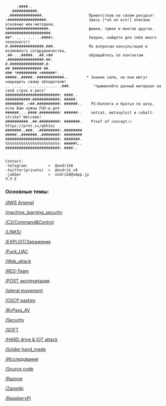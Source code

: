 ```text

     .####..                      
  .###########.                   
 .##############.                    Приветствую на своем ресурсе!
:#################.                  Здесь [*но не все!] описаны основные мои методики, 
%##################.                 фишки, трюки и многое другое.
####################.              
##*. .. . ... ..####+.               Уверен, найдете для себя много полезного!)
#.###############.###.               По вопросам консультации и возможного сотдрудничества,
.##-...#####. .##.+##                обращайтесь по контактам.
.################.##.             
#.###############.#-               
## ############# ##.               
### *#########.+######*. .      
#####..#####.-############..        * Знания сила, но они могут навредить свому обладателю!
.. .....  ............. .###.          "применяйте данный материал на свой страх и риск"
########################: ####..    
###########:############: #####.    
########..+##.##########: ######..    PS:Коллеги и братья по цеху, если Вам нужны FUD-ы для
######....####.#########: ######-.    netcat, metasploit и cobalt-strike? Welcome!
##########..##.#########: #######.    Proof of concept:> https://prnt.sc/qhh1ei
#######..###. .#########:.########  
#####..#######..########: ########  
########################: #######.  
%%%%%%%%%%%%%%%%%%%%%%%%- #####%..  
########################: ####..    
     
     
Contact:
-telegram:         >  @ondrik8
-twitter(private)  >  @ondrik_v8
-jabber            >  ondrik8@xmpp.jp                                                          Ч.У.Е

```






### Основные темы: 

[/AWS Arsenal](https://github.com/stuhirst/awssecurity/blob/master/arsenal.md)

[/machine_learning_security](https://github.com/13o-bbr-bbq/machine_learning_security/tree/master/DeepExploit)

[/C2/Command&Control](https://ondrik8.github.io/C2/)

[/LINKS/](https://ondrik8.github.io/Links/)

[/EXPLOIT/Заражение](https://ondrik8.github.io/exploit/)

[/Fuck_UAC](https://ondrik8.github.io/Fuck_UAC)

[/Web_attack](https://ondrik8.github.io/Web_attack/)

[/RED-Team](https://ondrik8.github.io/RED_Team/)

[/POST эксплуатация](https://ondrik8.github.io/Post_exploit/)

[/lateral movement](https://ondrik8.github.io/lateral_movement/)

[/OSCP pasties](https://ondrik8.github.io/OSCP_note/)

[/ByPass_AV](https://ondrik8.github.io/byPass_AV/)

[/Security](https://ondrik8.github.io/-Security/)

[/SOFT](https://ondrik8.github.io/soft/)

[/HARD drive & IOT attack](https://ondrik8.github.io/HARD_device_attack/)

[/Solder hand_made](https://github.com/Ondrik8/blog.github.io/edit/master/README.md)

[/Исcледования]()

[/Source code](https://github.com/alphaSeclab/awesome-rat/blob/master/Readme_en.md)

[/Raznoe](https://github.com/trimstray/the-book-of-secret-knowledge)

[/Zametki](https://ondrik8.github.io/zametki/)

[/RaspberyPI](https://github.com/thibmaek/awesome-raspberry-pi)

